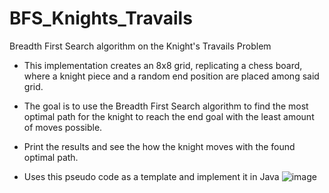 # BFS_Knights_Travails
Breadth First Search algorithm on the Knight's Travails Problem

- This implementation creates an 8x8 grid, replicating a chess board, where a knight piece and a random end position are placed among said grid.
- The goal is to use the Breadth First Search algorithm to find the most optimal path for the knight to reach the end goal with the least amount of moves possible.
- Print the results and see the how the knight moves with the found optimal path.

- Uses this pseudo code as a template and implement it in Java
![image](https://github.com/user-attachments/assets/48bcb032-9b1e-4a73-a9d3-19af9cefd423)
